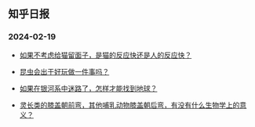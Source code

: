 ## 知乎日报 
### 2024-02-19

+ [如果不考虑给猫留面子，是猫的反应快还是人的反应快？](https://daily.zhihu.com/story/9770027)

+ [昆虫会出于好玩做一件事吗？](https://daily.zhihu.com/story/9770025)

+ [如果在银河系中迷路了，怎样才能找到地球？](https://daily.zhihu.com/story/9770035)

+ [灵长类的膝盖朝前弯，其他哺乳动物膝盖朝后弯，有没有什么生物学上的意义？](https://daily.zhihu.com/story/9770039)

